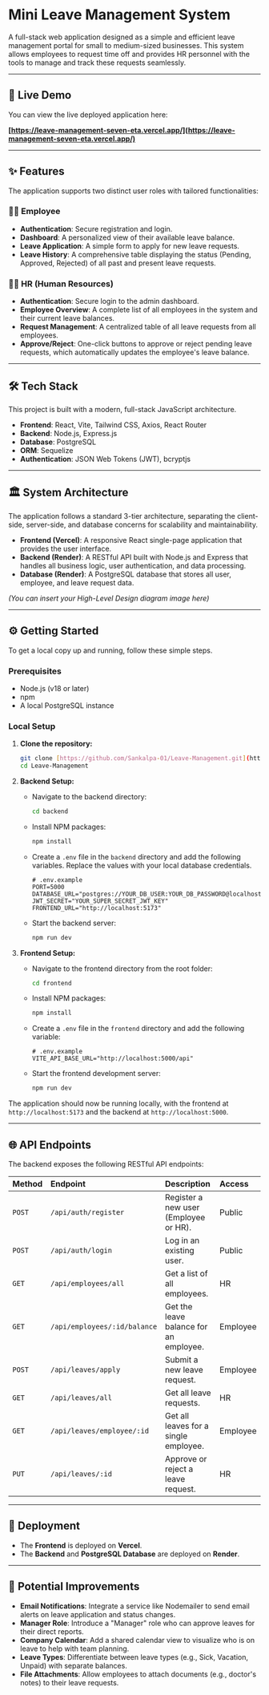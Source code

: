 # Mini Leave Management System

A full-stack web application designed as a simple and efficient leave management portal for small to medium-sized businesses. This system allows employees to request time off and provides HR personnel with the tools to manage and track these requests seamlessly.

---

## 🚀 Live Demo

You can view the live deployed application here:

**[https://leave-management-seven-eta.vercel.app/](https://leave-management-seven-eta.vercel.app/)**

---

## ✨ Features

The application supports two distinct user roles with tailored functionalities:

### 🧑‍💼 Employee
* **Authentication**: Secure registration and login.
* **Dashboard**: A personalized view of their available leave balance.
* **Leave Application**: A simple form to apply for new leave requests.
* **Leave History**: A comprehensive table displaying the status (Pending, Approved, Rejected) of all past and present leave requests.

### 👩‍💻 HR (Human Resources)
* **Authentication**: Secure login to the admin dashboard.
* **Employee Overview**: A complete list of all employees in the system and their current leave balances.
* **Request Management**: A centralized table of all leave requests from all employees.
* **Approve/Reject**: One-click buttons to approve or reject pending leave requests, which automatically updates the employee's leave balance.

---

## 🛠️ Tech Stack

This project is built with a modern, full-stack JavaScript architecture.

* **Frontend**: React, Vite, Tailwind CSS, Axios, React Router
* **Backend**: Node.js, Express.js
* **Database**: PostgreSQL
* **ORM**: Sequelize
* **Authentication**: JSON Web Tokens (JWT), bcryptjs

---

## 🏛️ System Architecture

The application follows a standard 3-tier architecture, separating the client-side, server-side, and database concerns for scalability and maintainability.

* **Frontend (Vercel)**: A responsive React single-page application that provides the user interface.
* **Backend (Render)**: A RESTful API built with Node.js and Express that handles all business logic, user authentication, and data processing.
* **Database (Render)**: A PostgreSQL database that stores all user, employee, and leave request data.

*(You can insert your High-Level Design diagram image here)*

---

## ⚙️ Getting Started

To get a local copy up and running, follow these simple steps.

### Prerequisites

* Node.js (v18 or later)
* npm
* A local PostgreSQL instance

### Local Setup

1.  **Clone the repository:**
    ```sh
    git clone [https://github.com/Sankalpa-01/Leave-Management.git](https://github.com/Sankalpa-01/Leave-Management.git)
    cd Leave-Management
    ```

2.  **Backend Setup:**
    * Navigate to the backend directory:
        ```sh
        cd backend
        ```
    * Install NPM packages:
        ```sh
        npm install
        ```
    * Create a `.env` file in the `backend` directory and add the following variables. Replace the values with your local database credentials.
        ```env
        # .env.example
        PORT=5000
        DATABASE_URL="postgres://YOUR_DB_USER:YOUR_DB_PASSWORD@localhost:5432/YOUR_DB_NAME"
        JWT_SECRET="YOUR_SUPER_SECRET_JWT_KEY"
        FRONTEND_URL="http://localhost:5173"
        ```
    * Start the backend server:
        ```sh
        npm run dev
        ```

3.  **Frontend Setup:**
    * Navigate to the frontend directory from the root folder:
        ```sh
        cd frontend
        ```
    * Install NPM packages:
        ```sh
        npm install
        ```
    * Create a `.env` file in the `frontend` directory and add the following variable:
        ```env
        # .env.example
        VITE_API_BASE_URL="http://localhost:5000/api"
        ```
    * Start the frontend development server:
        ```sh
        npm run dev
        ```

The application should now be running locally, with the frontend at `http://localhost:5173` and the backend at `http://localhost:5000`.

---

## 🌐 API Endpoints

The backend exposes the following RESTful API endpoints:

| Method | Endpoint                    | Description                           | Access    |
| :----- | :-------------------------- | :------------------------------------ | :-------- |
| `POST` | `/api/auth/register`        | Register a new user (Employee or HR). | Public    |
| `POST` | `/api/auth/login`           | Log in an existing user.              | Public    |
| `GET`  | `/api/employees/all`        | Get a list of all employees.          | HR        |
| `GET`  | `/api/employees/:id/balance`| Get the leave balance for an employee.| Employee  |
| `POST` | `/api/leaves/apply`         | Submit a new leave request.           | Employee  |
| `GET`  | `/api/leaves/all`           | Get all leave requests.               | HR        |
| `GET`  | `/api/leaves/employee/:id`  | Get all leaves for a single employee. | Employee  |
| `PUT`  | `/api/leaves/:id`           | Approve or reject a leave request.    | HR        |

---

## 🚀 Deployment

* The **Frontend** is deployed on **Vercel**.
* The **Backend** and **PostgreSQL Database** are deployed on **Render**.

---

## 🔮 Potential Improvements

* **Email Notifications**: Integrate a service like Nodemailer to send email alerts on leave application and status changes.
* **Manager Role**: Introduce a "Manager" role who can approve leaves for their direct reports.
* **Company Calendar**: Add a shared calendar view to visualize who is on leave to help with team planning.
* **Leave Types**: Differentiate between leave types (e.g., Sick, Vacation, Unpaid) with separate balances.
* **File Attachments**: Allow employees to attach documents (e.g., doctor's notes) to their leave requests.
